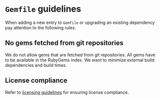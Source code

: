 # `Gemfile` guidelines

When adding a new entry to `Gemfile` or upgrading an existing dependency pay
attention to the following rules.

## No gems fetched from git repositories

We do not allow gems that are fetched from git repositories. All gems have
to be available in the RubyGems index. We want to minimize external build
dependencies and build times.

## License compliance

Refer to [licensing guidelines](licensing.md) for ensuring license compliance.
